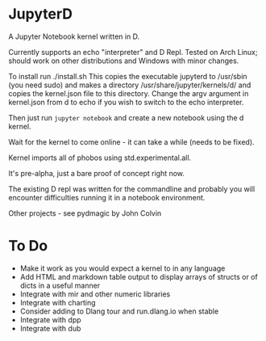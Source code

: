 JupyterD
========

A Jupyter Notebook kernel written in D.

Currently supports an echo "interpreter" and D Repl.
Tested on Arch Linux; should work on other distributions and Windows with minor changes.

To install run ./install.sh
This copies the executable jupyterd to /usr/sbin (you need sudo) and makes a directory
/usr/share/jupyter/kernels/d/ and copies the kernel.json file to this directory.  Change the argv
argument in kernel.json from d to echo if you wish to switch to the echo interpreter.

Then just run `jupyter notebook` and create a new notebook using the d kernel.

Wait for the kernel to come online - it can take a while (needs to be fixed).

Kernel imports all of phobos using std.experimental.all.

It's pre-alpha, just a bare proof of concept right now.

The existing D repl was written for the commandline and probably you will encounter difficulties running it in a notebook
environment.


Other projects - see pydmagic by John Colvin



To Do
=====
* Make it work as you would expect a kernel to in any language
* Add HTML and markdown table output to display arrays of structs or of dicts in a useful manner
* Integrate with mir and other numeric libraries
* Integrate with charting
* Consider adding to Dlang tour and run.dlang.io when stable
* Integrate with dpp
* Integrate with dub



